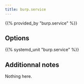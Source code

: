 ```yaml
---
title: burp.service
---
```


{{% provided_by "burp.service" %}}

## Options

{{% systemd_unit "burp.service" %}}

## Additionnal notes

Nothing here.